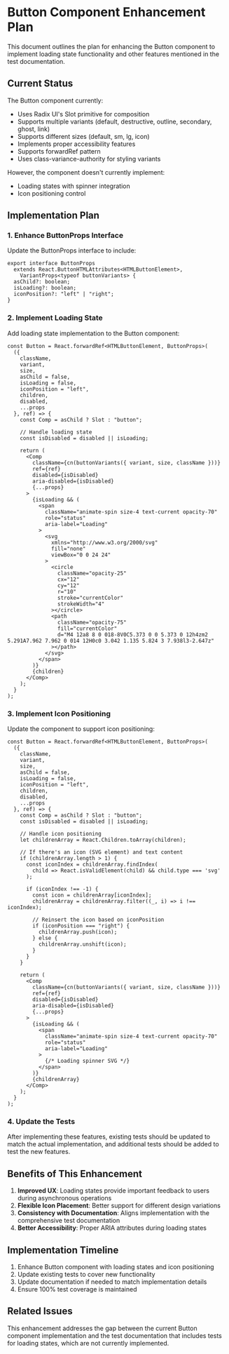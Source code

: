 # Button Component Enhancement Plan

This document outlines the plan for enhancing the Button component to implement loading state functionality and other features mentioned in the test documentation.

## Current Status

The Button component currently:
- Uses Radix UI's Slot primitive for composition
- Supports multiple variants (default, destructive, outline, secondary, ghost, link)
- Supports different sizes (default, sm, lg, icon)
- Implements proper accessibility features
- Supports forwardRef pattern
- Uses class-variance-authority for styling variants

However, the component doesn't currently implement:
- Loading states with spinner integration
- Icon positioning control

## Implementation Plan

### 1. Enhance ButtonProps Interface

Update the ButtonProps interface to include:

```tsx
export interface ButtonProps
  extends React.ButtonHTMLAttributes<HTMLButtonElement>,
    VariantProps<typeof buttonVariants> {
  asChild?: boolean;
  isLoading?: boolean;
  iconPosition?: "left" | "right";
}
```

### 2. Implement Loading State 

Add loading state implementation to the Button component:

```tsx
const Button = React.forwardRef<HTMLButtonElement, ButtonProps>(
  ({ 
    className, 
    variant, 
    size, 
    asChild = false, 
    isLoading = false,
    iconPosition = "left",
    children,
    disabled,
    ...props 
  }, ref) => {
    const Comp = asChild ? Slot : "button";
    
    // Handle loading state
    const isDisabled = disabled || isLoading;
    
    return (
      <Comp
        className={cn(buttonVariants({ variant, size, className }))}
        ref={ref}
        disabled={isDisabled}
        aria-disabled={isDisabled}
        {...props}
      >
        {isLoading && (
          <span 
            className="animate-spin size-4 text-current opacity-70" 
            role="status" 
            aria-label="Loading"
          >
            <svg 
              xmlns="http://www.w3.org/2000/svg" 
              fill="none" 
              viewBox="0 0 24 24"
            >
              <circle 
                className="opacity-25" 
                cx="12" 
                cy="12" 
                r="10" 
                stroke="currentColor" 
                strokeWidth="4"
              ></circle>
              <path 
                className="opacity-75" 
                fill="currentColor" 
                d="M4 12a8 8 0 018-8V0C5.373 0 0 5.373 0 12h4zm2 5.291A7.962 7.962 0 014 12H0c0 3.042 1.135 5.824 3 7.938l3-2.647z"
              ></path>
            </svg>
          </span>
        )}
        {children}
      </Comp>
    );
  }
);
```

### 3. Implement Icon Positioning

Update the component to support icon positioning:

```tsx
const Button = React.forwardRef<HTMLButtonElement, ButtonProps>(
  ({ 
    className, 
    variant, 
    size, 
    asChild = false, 
    isLoading = false,
    iconPosition = "left",
    children,
    disabled,
    ...props 
  }, ref) => {
    const Comp = asChild ? Slot : "button";
    const isDisabled = disabled || isLoading;
    
    // Handle icon positioning
    let childrenArray = React.Children.toArray(children);
    
    // If there's an icon (SVG element) and text content
    if (childrenArray.length > 1) {
      const iconIndex = childrenArray.findIndex(
        child => React.isValidElement(child) && child.type === 'svg'
      );
      
      if (iconIndex !== -1) {
        const icon = childrenArray[iconIndex];
        childrenArray = childrenArray.filter((_, i) => i !== iconIndex);
        
        // Reinsert the icon based on iconPosition
        if (iconPosition === "right") {
          childrenArray.push(icon);
        } else {
          childrenArray.unshift(icon);
        }
      }
    }
    
    return (
      <Comp
        className={cn(buttonVariants({ variant, size, className }))}
        ref={ref}
        disabled={isDisabled}
        aria-disabled={isDisabled}
        {...props}
      >
        {isLoading && (
          <span 
            className="animate-spin size-4 text-current opacity-70" 
            role="status" 
            aria-label="Loading"
          >
            {/* Loading spinner SVG */}
          </span>
        )}
        {childrenArray}
      </Comp>
    );
  }
);
```

### 4. Update the Tests

After implementing these features, existing tests should be updated to match the actual implementation, and additional tests should be added to test the new features.

## Benefits of This Enhancement

1. **Improved UX**: Loading states provide important feedback to users during asynchronous operations
2. **Flexible Icon Placement**: Better support for different design variations
3. **Consistency with Documentation**: Aligns implementation with the comprehensive test documentation
4. **Better Accessibility**: Proper ARIA attributes during loading states

## Implementation Timeline

1. Enhance Button component with loading states and icon positioning
2. Update existing tests to cover new functionality
3. Update documentation if needed to match implementation details
4. Ensure 100% test coverage is maintained

## Related Issues

This enhancement addresses the gap between the current Button component implementation and the test documentation that includes tests for loading states, which are not currently implemented. 